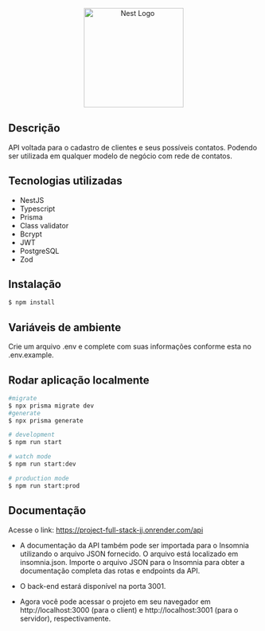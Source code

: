 <p align="center">
  <a href="http://nestjs.com/" target="blank"><img src="https://nestjs.com/img/logo-small.svg" width="200" alt="Nest Logo" /></a>
</p>

[circleci-image]: https://img.shields.io/circleci/build/github/nestjs/nest/master?token=abc123def456
[circleci-url]: https://circleci.com/gh/nestjs/nest


## Descrição

API voltada para o cadastro de clientes e seus possíveis contatos. Podendo ser utilizada em qualquer modelo de negócio com rede de contatos. 

## Tecnologias utilizadas
- NestJS
- Typescript
- Prisma
- Class validator
- Bcrypt
- JWT
- PostgreSQL
- Zod

## Instalação

```bash
$ npm install
```
  
## Variáveis de ambiente
  Crie um arquivo .env e complete com suas informações conforme esta no .env.example.

## Rodar aplicação localmente

```bash
#migrate
$ npx prisma migrate dev
#generate
$ npx prisma generate

# development
$ npm run start

# watch mode
$ npm run start:dev

# production mode
$ npm run start:prod
```

## Documentação 
Acesse o link: https://project-full-stack-jj.onrender.com/api
- A documentação da API também pode ser importada para o Insomnia utilizando o arquivo JSON fornecido. O arquivo está localizado em insomnia.json. Importe o arquivo JSON para o Insomnia para obter a documentação completa das rotas e endpoints da API.

- O back-end estará disponível na porta 3001.

- Agora você pode acessar o projeto em seu navegador em http://localhost:3000 (para o client) e http://localhost:3001 (para o servidor), respectivamente.
